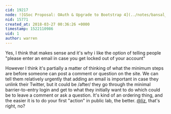 ```yaml
---
cid: 19217
node: ![GSoc Proposal: OAuth & Upgrade to Bootstrap 4](../notes/bansal_sidharth2996/02-20-2018/gsoc-proposal-oauth-authentication)
nid: 15771
created_at: 2018-03-27 00:36:26 +0000
timestamp: 1522110986
uid: 1
author: warren
---
```


Yes, I think that makes sense and it's why i like the option of telling people "please enter an email in case you get locked out of your account"

However I think it's partially a matter of thinking of what the minimum steps are before someone can post a comment or question on the site. We can tell them relatively urgently that adding an email is important in case they unlink their Twitter, but it could be /after/ they go through the minimal barrier-to-entry login and get to what they initially want to do which could be to leave a comment or ask a question. It's kind of an ordering thing, and the easier it is to do your first "action" in public lab, the better. [@liz](/profile/liz), that's right, no?